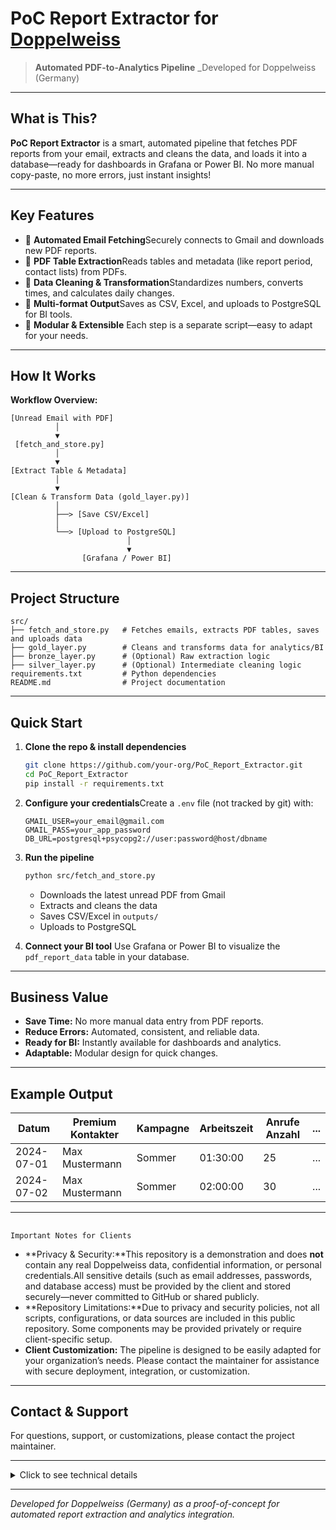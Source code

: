 # PoC Report Extractor for [Doppelweiss](https://www.doppelweiss.com/)

> **Automated PDF-to-Analytics Pipeline**
> _Developed for Doppelweiss (Germany)
>

---

## What is This?

**PoC Report Extractor** is a smart, automated pipeline that fetches PDF reports from your email, extracts and cleans the data, and loads it into a database—ready for dashboards in Grafana or Power BI.
No more manual copy-paste, no more errors, just instant insights!

---

##    Key Features

- 📧 **Automated Email Fetching**Securely connects to Gmail and downloads new PDF reports.
- 📄 **PDF Table Extraction**Reads tables and metadata (like report period, contact lists) from PDFs.
- 🧹 **Data Cleaning & Transformation**Standardizes numbers, converts times, and calculates daily changes.
- 💾 **Multi-format Output**Saves as CSV, Excel, and uploads to PostgreSQL for BI tools.
- 🧩 **Modular & Extensible**
  Each step is a separate script—easy to adapt for your needs.

---

## How It Works

**Workflow Overview:**

```
[Unread Email with PDF]
          │
          ▼
 [fetch_and_store.py]
          │
          ▼
[Extract Table & Metadata]
          │
          ▼
[Clean & Transform Data (gold_layer.py)]
          │
          ├──> [Save CSV/Excel]
          │
          └──> [Upload to PostgreSQL]
                          │
                          ▼
                [Grafana / Power BI]
```

---

## Project Structure

```plaintext
src/
├── fetch_and_store.py   # Fetches emails, extracts PDF tables, saves and uploads data
├── gold_layer.py        # Cleans and transforms data for analytics/BI
├── bronze_layer.py      # (Optional) Raw extraction logic
├── silver_layer.py      # (Optional) Intermediate cleaning logic
requirements.txt         # Python dependencies
README.md                # Project documentation
```

---

## Quick Start

1. **Clone the repo & install dependencies**

   ```bash
   git clone https://github.com/your-org/PoC_Report_Extractor.git
   cd PoC_Report_Extractor
   pip install -r requirements.txt
   ```
2. **Configure your credentials**Create a `.env` file (not tracked by git) with:

   ```
   GMAIL_USER=your_email@gmail.com
   GMAIL_PASS=your_app_password
   DB_URL=postgresql+psycopg2://user:password@host/dbname
   ```
3. **Run the pipeline**

   ```bash
   python src/fetch_and_store.py
   ```

   - Downloads the latest unread PDF from Gmail
   - Extracts and cleans the data
   - Saves CSV/Excel in `outputs/`
   - Uploads to PostgreSQL
4. **Connect your BI tool**
   Use Grafana or Power BI to visualize the `pdf_report_data` table in your database.

---

##   Business Value

- **Save Time:** No more manual data entry from PDF reports.
- **Reduce Errors:** Automated, consistent, and reliable data.
- **Ready for BI:** Instantly available for dashboards and analytics.
- **Adaptable:** Modular design for quick changes.

---

## Example Output

| Datum      | Premium Kontakter | Kampagne | Arbeitszeit | Anrufe Anzahl | ... |
| ---------- | ----------------- | -------- | ----------- | ------------- | --- |
| 2024-07-01 | Max Mustermann    | Sommer   | 01:30:00    | 25            | ... |
| 2024-07-02 | Max Mustermann    | Sommer   | 02:00:00    | 30            | ... |

---

## 
    Important Notes for Clients

- **Privacy & Security:**This repository is a demonstration and does **not** contain any real Doppelweiss data, confidential information, or personal credentials.All sensitive details (such as email addresses, passwords, and database access) must be provided by the client and stored securely—never committed to GitHub or shared publicly.
- **Repository Limitations:**Due to privacy and security policies, not all scripts, configurations, or data sources are included in this public repository. Some components may be provided privately or require client-specific setup.
- **Client Customization:**
  The pipeline is designed to be easily adapted for your organization’s needs. Please contact the maintainer for assistance with secure deployment, integration, or customization.

---

## Contact & Support

For questions, support, or customizations, please contact the project maintainer.

---

<details>
<summary>Click to see technical details</summary>

- **Python Version:** 3.8+
- **Dependencies:** pandas, pdfplumber, sqlalchemy, psycopg2-binary, openpyxl, imaplib, email, python-dotenv
- **Database:** PostgreSQL (tested with Grafana and Power BI)
- **Extensible:** Add new report formats or data sources with minimal code changes.

</details>

---

*Developed for Doppelweiss (Germany) as a proof-of-concept for automated report extraction and analytics integration.*

<style>#mermaid-1752134308852{font-family:sans-serif;font-size:16px;fill:#333;}#mermaid-1752134308852 .error-icon{fill:#552222;}#mermaid-1752134308852 .error-text{fill:#552222;stroke:#552222;}#mermaid-1752134308852 .edge-thickness-normal{stroke-width:2px;}#mermaid-1752134308852 .edge-thickness-thick{stroke-width:3.5px;}#mermaid-1752134308852 .edge-pattern-solid{stroke-dasharray:0;}#mermaid-1752134308852 .edge-pattern-dashed{stroke-dasharray:3;}#mermaid-1752134308852 .edge-pattern-dotted{stroke-dasharray:2;}#mermaid-1752134308852 .marker{fill:#333333;}#mermaid-1752134308852 .marker.cross{stroke:#333333;}#mermaid-1752134308852 svg{font-family:sans-serif;font-size:16px;}#mermaid-1752134308852 .label{font-family:sans-serif;color:#333;}#mermaid-1752134308852 .label text{fill:#333;}#mermaid-1752134308852 .node rect,#mermaid-1752134308852 .node circle,#mermaid-1752134308852 .node ellipse,#mermaid-1752134308852 .node polygon,#mermaid-1752134308852 .node path{fill:#ECECFF;stroke:#9370DB;stroke-width:1px;}#mermaid-1752134308852 .node .label{text-align:center;}#mermaid-1752134308852 .node.clickable{cursor:pointer;}#mermaid-1752134308852 .arrowheadPath{fill:#333333;}#mermaid-1752134308852 .edgePath .path{stroke:#333333;stroke-width:1.5px;}#mermaid-1752134308852 .flowchart-link{stroke:#333333;fill:none;}#mermaid-1752134308852 .edgeLabel{background-color:#e8e8e8;text-align:center;}#mermaid-1752134308852 .edgeLabel rect{opacity:0.5;background-color:#e8e8e8;fill:#e8e8e8;}#mermaid-1752134308852 .cluster rect{fill:#ffffde;stroke:#aaaa33;stroke-width:1px;}#mermaid-1752134308852 .cluster text{fill:#333;}#mermaid-1752134308852 div.mermaidTooltip{position:absolute;text-align:center;max-width:200px;padding:2px;font-family:sans-serif;font-size:12px;background:hsl(80,100%,96.2745098039%);border:1px solid #aaaa33;border-radius:2px;pointer-events:none;z-index:100;}#mermaid-1752134308852:root{--mermaid-font-family:sans-serif;}#mermaid-1752134308852:root{--mermaid-alt-font-family:sans-serif;}#mermaid-1752134308852 flowchart-v2{fill:apa;}</style>
